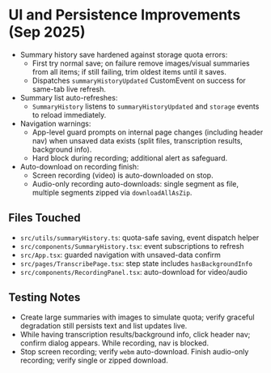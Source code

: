 # UI and Persistence Improvements (Sep 2025)

- Summary history save hardened against storage quota errors:
  - First try normal save; on failure remove images/visual summaries from all items; if still failing, trim oldest items until it saves.
  - Dispatches `summaryHistoryUpdated` CustomEvent on success for same-tab live refresh.
- Summary list auto-refreshes:
  - `SummaryHistory` listens to `summaryHistoryUpdated` and `storage` events to reload immediately.
- Navigation warnings:
  - App-level guard prompts on internal page changes (including header nav) when unsaved data exists (split files, transcription results, background info).
  - Hard block during recording; additional alert as safeguard.
- Auto-download on recording finish:
  - Screen recording (video) is auto-downloaded on stop.
  - Audio-only recording auto-downloads: single segment as file, multiple segments zipped via `downloadAllAsZip`.

## Files Touched
- `src/utils/summaryHistory.ts`: quota-safe saving, event dispatch helper
- `src/components/SummaryHistory.tsx`: event subscriptions to refresh
- `src/App.tsx`: guarded navigation with unsaved-data confirm
- `src/pages/TranscribePage.tsx`: step state includes `hasBackgroundInfo`
- `src/components/RecordingPanel.tsx`: auto-download for video/audio

## Testing Notes
- Create large summaries with images to simulate quota; verify graceful degradation still persists text and list updates live.
- While having transcription results/background info, click header nav; confirm dialog appears. While recording, nav is blocked.
- Stop screen recording; verify `webm` auto-download. Finish audio-only recording; verify single or zipped download.
